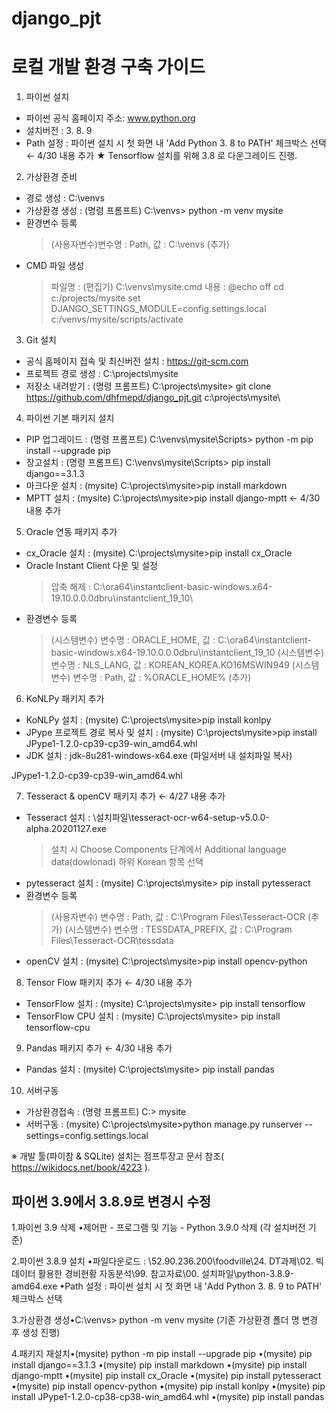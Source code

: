 # django_pjt
# 로컬 개발 환경 구축 가이드

1. 파이썬 설치
  - 파이썬 공식 홈페이지 주소: www.python.org
  - 설치버전 : 3. 8. 9
  - Path 설정 : 파이썬 설치 시 첫 화면 내 'Add Python 3. 8 to PATH' 체크박스 선택       ← 4/30 내용 추가 ★ Tensorflow 설치를 위해 3.8 로 다운그레이드 진행.


2. 가상환경 준비
  - 경로 생성 : C:\venvs
  - 가상환경 생성 : (명령 프롬프트) C:\venvs> python -m venv mysite
  - 환경변수 등록
    > (사용자변수)변수명 : Path, 값 : C:\venvs (추가)
  - CMD 파일 생성
    > 파일명 : (편집기) C:\venvs\mysite.cmd
    > 내용 :
    @echo off
    cd c:/projects/mysite
    set DJANGO_SETTINGS_MODULE=config.settings.local
    c:/venvs/mysite/scripts/activate
  

3. Git 설치
  - 공식 홈페이지 접속 및 최신버전 설치 : https://git-scm.com
  - 프로젝트 경로 생성 : C:\projects\mysite
  - 저장소 내려받기 : (명령 프롬프트) C:\projects\mysite> git clone https://github.com/dhfmepd/django_pjt.git c:\projects\mysite\



4. 파이썬 기본 패키지 설치
  - PIP 업그레이드 : (명령 프롬프트) C:\venvs\mysite\Scripts> python -m pip install --upgrade pip
  - 장고설치 : (명령 프롬프트) C:\venvs\mysite\Scripts> pip install django==3.1.3
  - 마크다운 설치 : (mysite) C:\projects\mysite>pip install markdown
  - MPTT 설치 : (mysite) C:\projects\mysite>pip install django-mptt       ← 4/30 내용 추가



5. Oracle 연동 패키지 추가
  - cx_Oracle 설치 : (mysite) C:\projects\mysite>pip install cx_Oracle
  - Oracle Instant Client 다운 및 설정
    > 압축 해제 : C:\ora64\instantclient-basic-windows.x64-19.10.0.0.0dbru\instantclient_19_10\
  - 환경변수 등록
    > (시스템변수) 변수명 : ORACLE_HOME, 값 : C:\ora64\instantclient-basic-windows.x64-19.10.0.0.0dbru\instantclient_19_10
    > (시스템변수) 변수명 : NLS_LANG, 값 : KOREAN_KOREA.KO16MSWIN949
    > (시스템변수) 변수명 : Path, 값 : %ORACLE_HOME% (추가)

6. KoNLPy 패키지 추가
  - KoNLPy 설치 : (mysite) C:\projects\mysite>pip install konlpy
  - JPype 프로젝트 경로 복사 및 설치 : (mysite) C:\projects\mysite>pip install JPype1-1.2.0-cp39-cp39-win_amd64.whl
  - JDK 설치 : jdk-8u281-windows-x64.exe (파일서버 내 설치파일 복사)



JPype1-1.2.0-cp39-cp39-win_amd64.whl



7. Tesseract & openCV 패키지 추가      ← 4/27 내용 추가
  - Tesseract 설치 : \\설치파일\tesseract-ocr-w64-setup-v5.0.0-alpha.20201127.exe
    > 설치 시 Choose Components 단계에서 Additional language data(dowlonad) 하위 Korean 항목 선택
  - pytesseract 설치 : (mysite) C:\projects\mysite> pip install pytesseract
  - 환경변수 등록
    > (사용자변수) 변수명 : Path, 값 : C:\Program Files\Tesseract-OCR (추가)
    > (시스템변수) 변수명 : TESSDATA_PREFIX, 값 : C:\Program Files\Tesseract-OCR\tessdata
  - openCV 설치 : (mysite) C:\projects\mysite>pip install opencv-python



8. Tensor Flow 패키지 추가 ← 4/30 내용 추가
  - TensorFlow 설치 :  (mysite) C:\projects\mysite> pip install tensorflow
  - TensorFlow CPU 설치 :  (mysite) C:\projects\mysite> pip install tensorflow-cpu



9. Pandas 패키지 추가 ← 4/30 내용 추가
  - Pandas 설치 :  (mysite) C:\projects\mysite> pip install pandas



10. 서버구동
  - 가상환경접속 : (명령 프롬프트) C:\> mysite
  - 서버구동 : (mysite) C:\projects\mysite>python manage.py runserver --settings=config.settings.local



※ 개발 툴(파이참 & SQLite) 설치는 점프투장고 문서 참조( https://wikidocs.net/book/4223 ).


## 파이썬 3.9에서 3.8.9로 변경시 수정

1.파이썬 3.9 삭제
•제어판 - 프로그램 및 기능 - Python 3.9.0 삭제 (각 설치버전 기준)

2.파이썬 3.8.9 설치 •파일다운로드 : \\52.90.236.200\foodville\24. DT과제\02. 빅데이터 활용한 경비현황 자동분석\99. 참고자료\00. 설치파일\python-3.8.9-amd64.exe 
•Path 설정 : 파이썬 설치 시 첫 화면 내 'Add Python 3. 8. 9 to PATH' 체크박스 선택

3.가상환경 생성•C:\venvs> python -m venv mysite (기존 가상환경 폴더 명 변경 후 생성 진행)

4.패키지 재설치•(mysite) python -m pip install --upgrade pip
•(mysite) pip install django==3.1.3
•(mysite) pip install markdown
•(mysite) pip install django-mptt
•(mysite) pip install cx_Oracle
•(mysite) pip install pytesseract
•(mysite) pip install opencv-python
•(mysite) pip install konlpy
•(mysite) pip install JPype1-1.2.0-cp38-cp38-win_amd64.whl
•(mysite) pip install pandas

